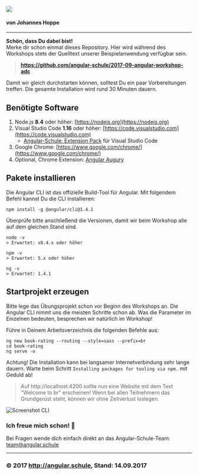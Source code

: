 <img src="http://assets.angular.schule/logo-angular-power-workshop.png">

#### **von Johannes Hoppe**

<hr>

**Schön, dass Du dabei bist!**  
Merke dir schon einmal dieses Repository.
Hier wird während des Workshops stets der Quelltext unserer Beispielanwendung verfügbar sein.
> **https://github.com/angular-schule/2017-09-angular-workshop-adc**

Damit wir gleich durchstarten können, solltest Du ein paar Vorbereitungen treffen.
Die gesamte Installation wird rund 30 Minuten dauern. 


## Benötigte Software

1. Node.js **8.4** oder höher: [https://nodejs.org](https://nodejs.org)
2. Visual Studio Code **1.16** oder höher: [https://code.visualstudio.com](https://code.visualstudio.com)
   * [Angular-Schule: Extension Pack](https://marketplace.visualstudio.com/items?itemName=angular-schule.angular-schule-extension-pack) für Visual Studio Code 
3. Google Chrome: [https://www.google.com/chrome/](https://www.google.com/chrome/)
4. Optional, Chrome Extension: [Angular Augury](https://chrome.google.com/webstore/detail/augury/elgalmkoelokbchhkhacckoklkejnhcd)
   

## Pakete installieren

Die Angular CLI ist das offizielle Build-Tool für Angular. Mit folgendem Befehl kannst Du die CLI installieren:

```
npm install -g @angular/cli@1.4.1
```

Überprüfe bitte anschließend die Versionen, damit wir beim Workshop alle auf dem gleichen Stand sind.
```
node -v
> Erwartet: v8.4.x oder höher

npm -v
> Erwartet: 5.x oder höher

ng -v
> Erwartet: 1.4.1

```

## Startprojekt erzeugen

Bitte lege das Übungsprojekt schon vor Beginn des Workshops an.
Die Angular CLI nimmt uns die meisten Schritte schon ab.
Was die Parameter im Einzelnen bedeuten, besprechen wir natürlich im Workshop!

Führe in Deinem Arbeitsverzeichnis die folgenden Befehle aus:

```
ng new book-rating --routing --style=sass --prefix=br
cd book-rating
ng serve -o
```

Achtung! Die Installation kann bei langsamer Internetverbindung sehr lange dauern.
Warte beim Schritt `Installing packages for tooling via npm.` mit Geduld ab!


> Auf http://localhost:4200 sollte nun eine Website mit dem Text "Welcome to br" erscheinen!
Wenn bei allen Teilnehmern das Grundgerüst steht, können wir ohne Zeitverlust loslegen.

![Screenshot CLI](http://assets.angular.schule/chrome_cli_welcome.png)


### Ich freue mich schon! 🙂

Bei Fragen wende dich einfach direkt an das Angular-Schule-Team:  
[team@angular.schule](mailto:team@angular.schule)

<hr>

### &copy; 2017 http://angular.schule, Stand: 14.09.2017


